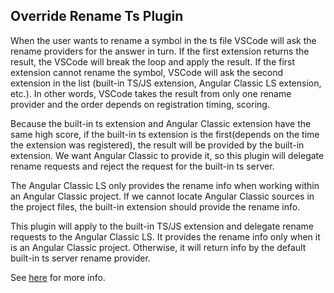 ## Override Rename Ts Plugin

When the user wants to rename a symbol in the ts file VSCode will ask the rename providers for the answer in turn. If the first extension returns the result, the VSCode will break the loop and apply the result. If the first extension cannot rename the symbol, VSCode will ask the second extension in the list (built-in TS/JS extension, Angular Classic LS extension, etc.). In other words, VSCode takes the result from only one rename provider and the order depends on registration timing, scoring.

Because the built-in ts extension and Angular Classic extension have the same high score, if the built-in ts extension is the first(depends on the time the extension was registered), the result will be provided by the built-in extension. We want Angular Classic to provide it, so this plugin will delegate rename requests and reject the request for the built-in ts server.

The Angular Classic LS only provides the rename info when working within an Angular Classic project. If we cannot locate Angular Classic sources in the project files, the built-in extension should provide the rename info.

This plugin will apply to the built-in TS/JS extension and delegate rename requests to the Angular Classic LS. It provides the rename info only when it is an Angular Classic project. Otherwise, it will return info by the default built-in ts server rename provider.

See [here][1] for more info.

[1]: https://github.com/microsoft/vscode/issues/115354